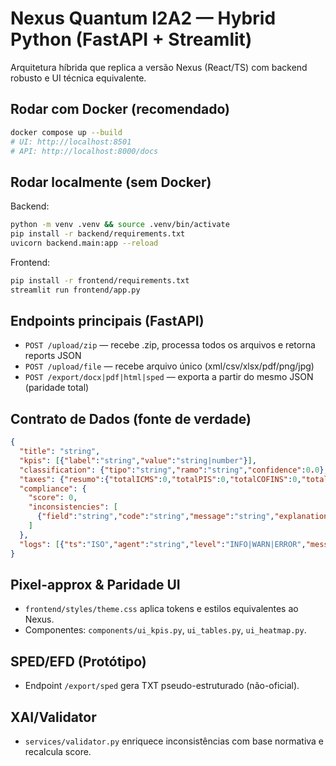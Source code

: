 # Nexus Quantum I2A2 — Hybrid Python (FastAPI + Streamlit)

Arquitetura híbrida que replica a versão Nexus (React/TS) com backend robusto e UI técnica equivalente.

## Rodar com Docker (recomendado)
```bash
docker compose up --build
# UI: http://localhost:8501
# API: http://localhost:8000/docs
```

## Rodar localmente (sem Docker)
Backend:
```bash
python -m venv .venv && source .venv/bin/activate
pip install -r backend/requirements.txt
uvicorn backend.main:app --reload
```
Frontend:
```bash
pip install -r frontend/requirements.txt
streamlit run frontend/app.py
```

## Endpoints principais (FastAPI)
- `POST /upload/zip` — recebe .zip, processa todos os arquivos e retorna reports JSON
- `POST /upload/file` — recebe arquivo único (xml/csv/xlsx/pdf/png/jpg)
- `POST /export/docx|pdf|html|sped` — exporta a partir do mesmo JSON (paridade total)

## Contrato de Dados (fonte de verdade)
```json
{
  "title": "string",
  "kpis": [{"label":"string","value":"string|number"}],
  "classification": {"tipo":"string","ramo":"string","confidence":0.0},
  "taxes": {"resumo":{"totalICMS":0,"totalPIS":0,"totalCOFINS":0,"totalISS":0,"totalIVA":0}, "lancamentos":[{"debito":"", "credito":"", "valor":0}]},
  "compliance": {
    "score": 0,
    "inconsistencies": [
      {"field":"string","code":"string","message":"string","explanation":"string","severity":"INFO|WARN|ERROR","rule_ref":"string","normativeBase":"string"}
    ]
  },
  "logs": [{"ts":"ISO","agent":"string","level":"INFO|WARN|ERROR","message":"string","meta":{}}]
}
```

## Pixel-approx & Paridade UI
- `frontend/styles/theme.css` aplica tokens e estilos equivalentes ao Nexus.
- Componentes: `components/ui_kpis.py`, `ui_tables.py`, `ui_heatmap.py`.

## SPED/EFD (Protótipo)
- Endpoint `/export/sped` gera TXT pseudo-estruturado (não-oficial).

## XAI/Validator
- `services/validator.py` enriquece inconsistências com base normativa e recalcula score.
